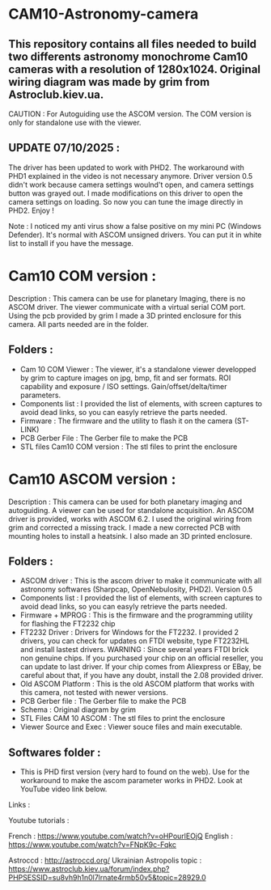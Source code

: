 # CAM10-Astronomy-camera

## This repository contains all files needed to build two differents astronomy monochrome Cam10 cameras with a resolution of 1280x1024. Original wiring diagram was made by grim from Astroclub.kiev.ua.
CAUTION : For Autoguiding use the ASCOM version. The COM version is only for standalone use with the viewer.

## UPDATE 07/10/2025 :

The driver has been updated to work with PHD2. The workaround with PHD1 explained in the video is not necessary anymore. 
Driver version 0.5 didn't work because camera settings woulnd't open, and camera settings button was grayed out.
I made modifications on this driver to open the camera settings on loading. So now you can tune the image directly in PHD2.
Enjoy !

Note : I noticed my anti virus show a false positive on my mini PC (Windows Defender). It's normal with ASCOM unsigned drivers.
You can put it in white list to install if you have the message.

# Cam10 COM version :

Description : This camera can be use for planetary Imaging, there is no ASCOM driver. The viewer communicate with a virtual serial COM port. Using the pcb provided by grim I made a 3D printed enclosure for this camera. All parts needed are in the folder.

## Folders :

- Cam 10 COM Viewer : The viewer, it's a standalone viewer developped by grim to capture images on jpg, bmp, fit and ser formats. ROI capability and exposure / ISO settings. Gain/offset/delta/timer parameters.
- Components list : I provided the list of elements, with screen captures to avoid dead links, so you can easyly retrieve the parts needed.
- Firmware : The firmware and the utility to flash it on the camera (ST-LINK)
- PCB Gerber File : The Gerber file to make the PCB
- STL files Cam10 COM version : The stl files to print the enclosure


# Cam10 ASCOM version :

Description : This camera can be used for both planetary imaging and autoguiding. A viewer can be used for standalone acquisition. An ASCOM driver is provided, works with ASCOM 6.2. I used the original wiring from grim and corrected a missing track. I made a new corrected PCB with mounting holes to install a heatsink. I also made an 3D printed enclosure.

## Folders :

- ASCOM driver : This is the ascom driver to make it communicate with all astronomy softwares (Sharpcap, OpenNebulosity, PHD2). Version 0.5
- Components list : I provided the list of elements, with screen captures to avoid dead links, so you can easyly retrieve the parts needed.
- Firmware + MPROG : This is the firmware and the programming utility for flashing the FT2232 chip
- FT2232 Driver : Drivers for Windows for the FT2232. I provided 2 drivers, you can check for updates on FTDI website, type FT2232HL and install lastest drivers. WARNING : Since several years FTDI brick non genuine chips. If you purchased your chip on an official reseller, you can update to last driver. If your chip comes from Aliexpress or EBay, be careful about that, if you have any doubt, install the 2.08 provided driver.
- Old ASCOM Platform : This is the old ASCOM platform that works with this camera, not tested with newer versions.
- PCB Gerber file : The Gerber file to make the PCB
- Schema : Original diagram by grim
- STL Files CAM 10 ASCOM : The stl files to print the enclosure
- Viewer Source and Exec : Viewer souce files and main executable.

## Softwares folder : 

- This is PHD first version (very hard to found on the web). Use for the workaround to make the ascom parameter works in PHD2. Look at YouTube video link below.

Links :

Youtube tutorials :

French : https://www.youtube.com/watch?v=oHPourlEOjQ
English : https://www.youtube.com/watch?v=FNpK9c-Fqkc

Astroccd : http://astroccd.org/
Ukrainian Astropolis topic : https://www.astroclub.kiev.ua/forum/index.php?PHPSESSID=su8vh9h1n0l7lrnate4rmb50v5&topic=28929.0